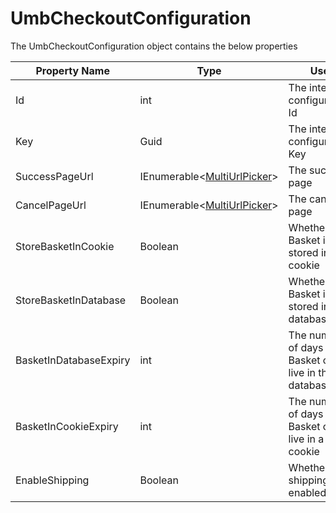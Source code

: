 # UmbCheckoutConfiguration

The UmbCheckoutConfiguration object contains the below properties

| Property Name          | Type                                             | Use                                                    |
| ---------------------- | ------------------------------------------------ | ------------------------------------------------------ |
| Id                     | int                                              | The internal configuration Id                          |
| Key                    | Guid                                             | The internal configuration Key                         |
| SuccessPageUrl         | IEnumerable<[MultiUrlPicker](multiurlpicker.md)> | The success page                                       |
| CancelPageUrl          | IEnumerable<[MultiUrlPicker](multiurlpicker.md)> | The cancel page                                        |
| StoreBasketInCookie    | Boolean                                          | Whether the Basket is stored in a cookie               |
| StoreBasketInDatabase  | Boolean                                          | Whether the Basket is stored in the database           |
| BasketInDatabaseExpiry | int                                              | The number of days the Basket can live in the database |
| BasketInCookieExpiry   | int                                              | The number of days the Basket can live in a cookie     |
| EnableShipping         | Boolean                                          | Whether the shipping is enabled                        |

